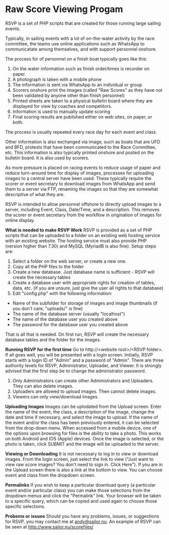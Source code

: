 # Raw Score Viewing Progam

RSVP is a set of PHP scripts that are created for those running large sailing events.

Typically, in sailing events with a lot of on-the-water activity by the race committee, the teams use online applications such as WhatsApp to communicatate among themselves, and with support personnel onshore.

The process for of personnel on a finish boat typically goes like this:
1. On the water information such as finish order/times is recorder on paper.
2. A photograph is taken with a mobile phone
3. The information is sent via WhatsApp to an individual or group
4. Scorers onshore print the images (called "Raw Scores" as they have not been validated by anyone other than finish personnel)
5. Printed sheets are taken to a physical bulletin board where they are displayed for view by coaches and competitors.
6. Information is used to manually update scoring
7. Final scoring results are published either on web sites, on paper, or both.

The process is usually repeated every race day for each event and class.

Other information is also exchanged via image, such as boats that are UFD and BFD, protests that have been communicated to the Race Committee, etc. This information is also typically printed onshore and posted on the bulletin board. It is also used by scorers.

As more pressure is placed on racing events to reduce usage of paper and reduce turn-around time for display of images, processes for uploading images to a central server have been used. These typically require the scorer or event secretary to download images from WhatsApp and send them to a server via FTP, renaming the images so that they are somewhat descriptive of what they are.

RSVP is intended to allow personnel offshore to directly upload images to a server, including Event, Class, Date/Time, and a description. This removes the scorer or event secretary from the workflow in origination of images for online display.

**What is needed to make RSVP Work**
RSVP is provided as a set of PHP scripts that can be uploaded to a folder on an existing web hosting service with an existing website. The hosting service must also provide PHP (version higher than 7.30) and MySQL (MyriadB is also fine). Setup steps are:

1. Select a folder on the web server, or create a new one.
2. Copy all the PHP files to the folder
3. Create a new database. Just database name is sufficient - RSVP will create the necessary tables
4. Create a database user with appropriate rights for creation of tables, data, etc. (if you are unsure, just give the user all rights to that database)
5. Edit "config.php" with the following information:
* Name of the subfolder for storage of images and image thumbnails (if you don't care, "uploads/" is fine)
* The name of the database server (usually "localhost")
* The name of the database user you created above
* The password for the database user you created above

That is all that is needed. On first run, RSVP will create the necessary database tables and the folder for the images.

**Running RSVP for the first time**
Go to http://\<website root\>/\<RSVP folder\>. If all goes well, you will be presented with a login screen. Initially, RSVP starts with a login ID of "Admin" and a password of "Admin". There are three authority levels for RSVP, Administrator, Uploader, and Viewer. It is strongly advised that the first step be to change the administrator password.
  1. Only Administrators can create other Administrators and Uploaders. They can also delete images.
  2. Uploaders are allowed to upload images. Then cannot delete images.
  3. Viewers can only view/download images.
  
**Uploading Images**
Images can be uplodated from the Upload screen. Enter the name of the event, the class, a description of the image, change the date and time if necessary, and select the image to upload. If the name of the event and/or the class has been previously entered, it can be selected from the drop-down menu. When accessed from a mobile device, one of the options upon browsing for files is the ability to take a photo. This works on both Android and IOS (Apple) devices. Once the image is selected, or the photo is taken, click SUBMIT and the image will be uploaded to the server.

**Viewing or Downloading**
It is not necessary to log in to view or download images. From the login screen, just select the link to view ("Just want to view raw score images? You don't need to sign in. Click Here"). If you are in the Upload screen there is also a link at the bottom to view. You can choose event and class from the dropdown screen. 

**Permalinks**
If you wish to keep a particular download query (a particular event and/or particular class) you can make those selections from the dropdown menus and click the "Permalink" link. Your browser will be taken to a specific query, which can be copied and used again to choose those specific selections.
  
**Probems or issues**
Should you have any problems, issues, or suggestions for RSVP, you may contact me at andy@sailor.nu. An example of RSVP can be seen at http://www.sailor.nu/scorefiles/

